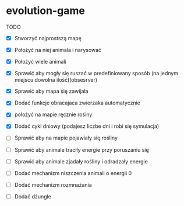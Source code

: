 # evolution-game
TODO
- [x] Stworzyć najprostszą mapę
- [x] Położyć na niej animala i narysować
- [x] Położyć wiele animali
- [x] Sprawić aby mogły się ruszać w predefiniowany sposób (na jednym miejscu dowolna ilość)(obsesrver) 
- [x] Sprawić aby mapa się zawijała
- [x] Dodać funkcje obracajaca zwierzaka automatycznie
- [x] położyć na mapie ręcznie rośiny
- [x] Dodać cykl dniowy (podajesz liczbe dni i robi się symulacja)
- [ ] Sprawić aby na mapie pojawiały się rośliny
- [ ] Sprawić aby animale traciły energie przy poruszaniu się
- [ ] Sprawić aby animale zjadały rośliny i odradzały energie
- [ ] Dodać mechanizm niszczenia animali o energii 0
- [ ] Dodać mechanizm rozmnażania
- [ ] Dodać dżungle



